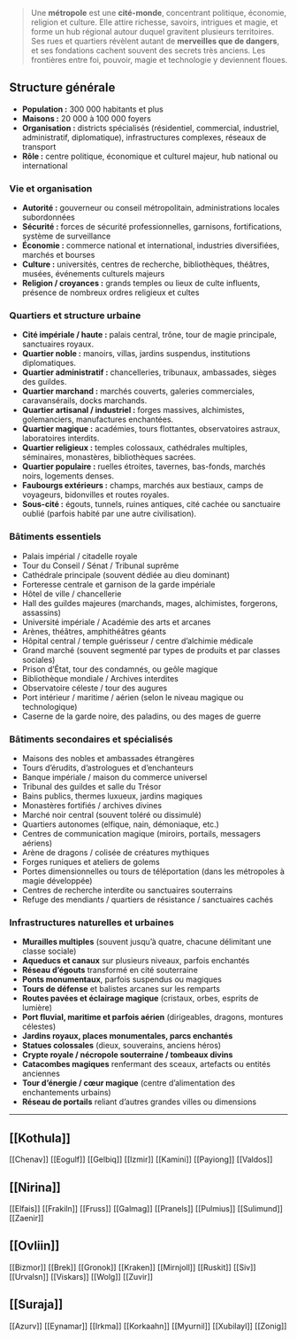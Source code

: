> Une **métropole** est une **cité-monde**, concentrant politique, économie, religion et culture.
> Elle attire richesse, savoirs, intrigues et magie, et forme un hub régional autour duquel gravitent plusieurs territoires.
> Ses rues et quartiers révèlent autant de **merveilles que de dangers**, et ses fondations cachent souvent des secrets très anciens.
> Les frontières entre foi, pouvoir, magie et technologie y deviennent floues.


## Structure générale
- **Population :** 300 000 habitants et plus
- **Maisons :** 20 000 à 100 000 foyers
- **Organisation :** districts spécialisés (résidentiel, commercial, industriel, administratif, diplomatique), infrastructures complexes, réseaux de transport
- **Rôle :** centre politique, économique et culturel majeur, hub national ou international

### Vie et organisation
- **Autorité :** gouverneur ou conseil métropolitain, administrations locales subordonnées
- **Sécurité :** forces de sécurité professionnelles, garnisons, fortifications, système de surveillance
- **Économie :** commerce national et international, industries diversifiées, marchés et bourses
- **Culture :** universités, centres de recherche, bibliothèques, théâtres, musées, événements culturels majeurs
- **Religion / croyances :** grands temples ou lieux de culte influents, présence de nombreux ordres religieux et cultes

### Quartiers et structure urbaine
- **Cité impériale / haute :** palais central, trône, tour de magie principale, sanctuaires royaux.
- **Quartier noble :** manoirs, villas, jardins suspendus, institutions diplomatiques.
- **Quartier administratif :** chancelleries, tribunaux, ambassades, sièges des guildes.
- **Quartier marchand :** marchés couverts, galeries commerciales, caravansérails, docks marchands.
- **Quartier artisanal / industriel :** forges massives, alchimistes, golemanciers, manufactures enchantées.
- **Quartier magique :** académies, tours flottantes, observatoires astraux, laboratoires interdits.
- **Quartier religieux :** temples colossaux, cathédrales multiples, séminaires, monastères, bibliothèques sacrées.
- **Quartier populaire :** ruelles étroites, tavernes, bas-fonds, marchés noirs, logements denses.
- **Faubourgs extérieurs :** champs, marchés aux bestiaux, camps de voyageurs, bidonvilles et routes royales.
- **Sous-cité :** égouts, tunnels, ruines antiques, cité cachée ou sanctuaire oublié (parfois habité par une autre civilisation).

### Bâtiments essentiels
- Palais impérial / citadelle royale
- Tour du Conseil / Sénat / Tribunal suprême
- Cathédrale principale (souvent dédiée au dieu dominant)
- Forteresse centrale et garnison de la garde impériale
- Hôtel de ville / chancellerie
- Hall des guildes majeures (marchands, mages, alchimistes, forgerons, assassins)
- Université impériale / Académie des arts et arcanes
- Arènes, théâtres, amphithéâtres géants
- Hôpital central / temple guérisseur / centre d’alchimie médicale
- Grand marché (souvent segmenté par types de produits et par classes sociales)
- Prison d’État, tour des condamnés, ou geôle magique
- Bibliothèque mondiale / Archives interdites
- Observatoire céleste / tour des augures
- Port intérieur / maritime / aérien (selon le niveau magique ou technologique)
- Caserne de la garde noire, des paladins, ou des mages de guerre

### Bâtiments secondaires et spécialisés
- Maisons des nobles et ambassades étrangères
- Tours d’érudits, d’astrologues et d’enchanteurs
- Banque impériale / maison du commerce universel
- Tribunal des guildes et salle du Trésor
- Bains publics, thermes luxueux, jardins magiques
- Monastères fortifiés / archives divines
- Marché noir central (souvent toléré ou dissimulé)
- Quartiers autonomes (elfique, nain, démoniaque, etc.)
- Centres de communication magique (miroirs, portails, messagers aériens)
- Arène de dragons / colisée de créatures mythiques
- Forges runiques et ateliers de golems
- Portes dimensionnelles ou tours de téléportation (dans les métropoles à magie développée)
- Centres de recherche interdite ou sanctuaires souterrains
- Refuge des mendiants / quartiers de résistance / sanctuaires cachés

### Infrastructures naturelles et urbaines
- **Murailles multiples** (souvent jusqu’à quatre, chacune délimitant une classe sociale)
- **Aqueducs et canaux** sur plusieurs niveaux, parfois enchantés
- **Réseau d’égouts** transformé en cité souterraine
- **Ponts monumentaux**, parfois suspendus ou magiques
- **Tours de défense** et balistes arcanes sur les remparts
- **Routes pavées et éclairage magique** (cristaux, orbes, esprits de lumière)
- **Port fluvial, maritime et parfois aérien** (dirigeables, dragons, montures célestes)
- **Jardins royaux, places monumentales, parcs enchantés**
- **Statues colossales** (dieux, souverains, anciens héros)
- **Crypte royale / nécropole souterraine / tombeaux divins**
- **Catacombes magiques** renfermant des sceaux, artefacts ou entités anciennes
- **Tour d’énergie / cœur magique** (centre d’alimentation des enchantements urbains)
- **Réseau de portails** reliant d’autres grandes villes ou dimensions

---

## [[Kothula]]
[[Chenav]]
[[Eogulf]]
[[Gelbiq]]
[[Izmir]]
[[Kamini]]
[[Payiong]]
[[Valdos]]

## [[Nirina]]
[[Elfais]]
[[Frakiln]]
[[Fruss]]
[[Galmag]]
[[Pranels]]
[[Pulmius]]
[[Sulimund]]
[[Zaenir]]

## [[Ovliin]]
[[Bizmor]]
[[Brek]]
[[Gronok]]
[[Kraken]]
[[Mirnjoll]]
[[Ruskit]]
[[Siv]]
[[Urvalsn]]
[[Viskars]]
[[Wolg]]
[[Zuvir]]

## [[Suraja]]
[[Azurv]]
[[Eynamar]]
[[Irkma]]
[[Korkaahn]]
[[Myurnil]]
[[Xubilayl]]
[[Zonig]]
